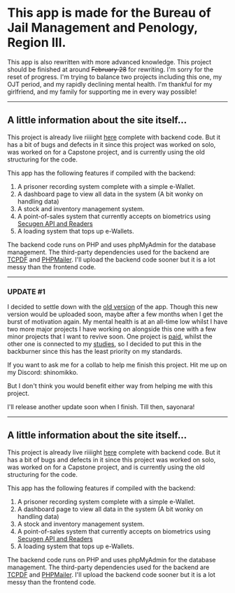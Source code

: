 # This app is made for the Bureau of Jail Management and Penology, Region III.
This app is also rewritten with more advanced knowledge. This project should be finished at around ~~February 28~~ for rewriting.
I'm sorry for the reset of progress. I'm trying to balance two projects including this one, my OJT period, and my rapidly declining mental health.
I'm thankful for my girlfriend, and my family for supporting me in every way possible!

***
## A little information about the site itself...
This project is already live riiiight [here](https://bjmpro3pos.com, 'BJMP POS Site') complete with backend code. But it has a bit of bugs and defects in it since this project was worked on solo, was worked on for a Capstone project, and is currently using the old structuring for the code.

This app has the following features if compiled with the backend:
1. A prisoner recording system complete with a simple e-Wallet.
2. A dashboard page to view all data in the system (A bit wonky on handling data)
3. A stock and inventory management system.
4. A point-of-sales system that currently accepts on biometrics using [Secugen API and Readers](https://secugen.com, 'SecuGen')
5. A loading system that tops up e-Wallets.

The backend code runs on PHP and uses phpMyAdmin for the database management. The third-party dependencies used for the backend are [TCPDF](https://tcpdf.org) and [PHPMailer](https://github.com/PHPMailer/PHPMailer). I'll upload the backend code sooner but it is a lot messy than the frontend code.

---
### UPDATE #1
I decided to settle down with the [old version](https://github.com/shinomikko8888/bjmpposimswebapp, "The old version of the frontend code, this version isn't commited to the latest as of writing") of the app. Though this new version would be uploaded soon, maybe after a few months when I get the burst of motivation again.
My mental health is at an all-time low whilst I have two more major projects I have working on alongside this one with a few minor projects that I want to revive soon.
One project is [paid](https://github.com/Navilicious/BAFI, "BAFI by Navilicious and me, private repo"), whilst the other one is connected to my [studies](https://saasconsole.com, "SaaSConsole from Hooli Software, Internship"), so I decided to put this in the backburner since this has the least priority on my standards.

If you want to ask me for a collab to help me finish this project. Hit me up on my Discord: shinomikko.

But I don't think you would benefit either way from helping me with this project.

I'll release another update soon when I finish. Till then, sayonara!

***
## A little information about the site itself...
This project is already live riiiight [here](https://bjmpro3pos.com, 'BJMP POS Site') complete with backend code. But it has a bit of bugs and defects in it since this project was worked on solo, was worked on for a Capstone project, and is currently using the old structuring for the code.

This app has the following features if compiled with the backend:
1. A prisoner recording system complete with a simple e-Wallet.
2. A dashboard page to view all data in the system (A bit wonky on handling data)
3. A stock and inventory management system.
4. A point-of-sales system that currently accepts on biometrics using [Secugen API and Readers](https://secugen.com, 'SecuGen')
5. A loading system that tops up e-Wallets.

The backend code runs on PHP and uses phpMyAdmin for the database management. The third-party dependencies used for the backend are [TCPDF](https://tcpdf.org) and [PHPMailer](https://github.com/PHPMailer/PHPMailer). I'll upload the backend code sooner but it is a lot messy than the frontend code.

